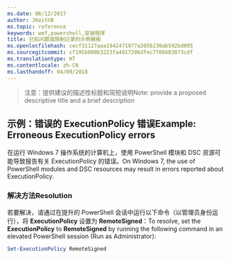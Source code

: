 ```yaml
---
ms.date: 06/12/2017
author: JKeithB
ms.topic: reference
keywords: wmf,powershell,安装程序
title: 已知问题或限制记录的示例模板
ms.openlocfilehash: cecf31127aaa1942471877a2056230ab592bd095
ms.sourcegitcommit: cf195b090b3223fa4917206dfec7f0b603873cdf
ms.translationtype: HT
ms.contentlocale: zh-CN
ms.lasthandoff: 04/09/2018
---
```

><span data-ttu-id="d6dc5-103">注意：提供建议的描述性标题和简短说明</span><span class="sxs-lookup"><span data-stu-id="d6dc5-103">Note: provide a proposed descriptive title and a brief description</span></span>

## <a name="example-erroneous-executionpolicy-errors"></a><span data-ttu-id="d6dc5-104">示例：错误的 ExecutionPolicy 错误</span><span class="sxs-lookup"><span data-stu-id="d6dc5-104">Example: Erroneous ExecutionPolicy errors</span></span> ##
<span data-ttu-id="d6dc5-105">在运行 Windows 7 操作系统的计算机上，使用 PowerShell 模块和 DSC 资源可能导致报告有关 ExecutionPolicy 的错误。</span><span class="sxs-lookup"><span data-stu-id="d6dc5-105">On Windows 7, the use of PowerShell modules and DSC resources may result in errors reported about ExecutionPolicy.</span></span>

### <a name="resolution"></a><span data-ttu-id="d6dc5-106">解决方法</span><span class="sxs-lookup"><span data-stu-id="d6dc5-106">Resolution</span></span>

<span data-ttu-id="d6dc5-107">若要解决，请通过在提升的 PowerShell 会话中运行以下命令（以管理员身份运行），将 **ExecutionPolicy** 设置为 **RemoteSigned**：</span><span class="sxs-lookup"><span data-stu-id="d6dc5-107">To resolve, set the **ExecutionPolicy** to **RemoteSigned** by running the following command in an elevated PowerShell session (Run as Administrator):</span></span>

```powershell
Set-ExecutionPolicy RemoteSigned
```